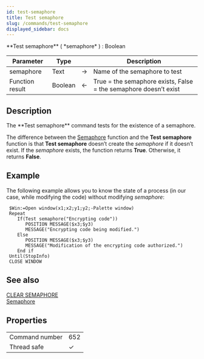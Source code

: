 ```yaml
---
id: test-semaphore
title: Test semaphore
slug: /commands/test-semaphore
displayed_sidebar: docs
---
```


<!--REF #_command_.Test semaphore.Syntax-->**Test semaphore** ( *semaphore* ) : Boolean<!-- END REF-->
<!--REF #_command_.Test semaphore.Params-->
| Parameter | Type |  | Description |
| --- | --- | --- | --- |
| semaphore | Text | &#8594;  | Name of the semaphore to test |
| Function result | Boolean | &#8592; | True = the semaphore exists, False = the semaphore doesn’t exist |

<!-- END REF-->

## Description 

<!--REF #_command_.Test semaphore.Summary-->The **Test semaphore** command tests for the existence of a semaphore.<!-- END REF-->

The difference between the [Semaphore](semaphore.md) function and the **Test semaphore** function is that **Test semaphore** doesn’t create the *semaphore* if it doesn’t exist. If the *semaphore* exists, the function returns **True**. Otherwise, it returns **False**. 

## Example 

The following example allows you to know the state of a process (in our case, while modifying the code) without modifying *semaphore*:

```4d
 $Win:=Open window(x1;x2;y1;y2;-Palette window)
 Repeat
    If(Test semaphore("Encrypting code"))
       POSITION MESSAGE($x3;$y3)
       MESSAGE("Encrypting code being modified.")
    Else
       POSITION MESSAGE($x3;$y3)
       MESSAGE("Modification of the encrypting code authorized.")
    End if
 Until(StopInfo)
 CLOSE WINDOW
```

## See also 

[CLEAR SEMAPHORE](clear-semaphore.md)  
[Semaphore](semaphore.md)  

## Properties

|  |  |
| --- | --- |
| Command number | 652 |
| Thread safe | &check; |


